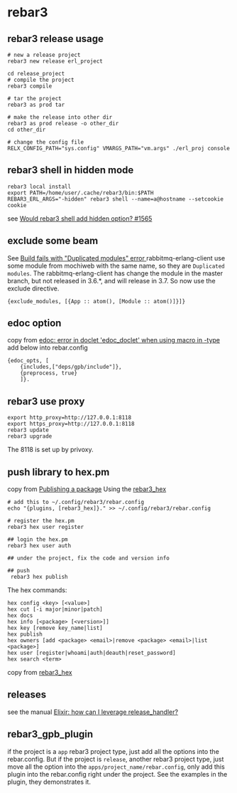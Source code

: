 # rebar3

## rebar3 release usage

``` shell
# new a release project
rebar3 new release erl_project

cd release_project
# compile the project
rebar3 compile

# tar the project
rebar3 as prod tar

# make the release into other dir
rebar3 as prod release -o other_dir
cd other_dir

# change the config file
RELX_CONFIG_PATH="sys.config" VMARGS_PATH="vm.args" ./erl_proj console
```

## rebar3 shell in hidden mode

``` shell
rebar3 local install
export PATH=/home/user/.cache/rebar3/bin:$PATH
REBAR3_ERL_ARGS="-hidden" rebar3 shell --name=a@hostname --setcookie cookie
```
see [Would rebar3 shell add hidden option? #1565](https://github.com/erlang/rebar3/issues/1565)


## exclude some beam
See [Build fails with "Duplicated modules" error ](https://github.com/erlware/relx/issues/463)
rabbitmq-erlang-client use some module from mochiweb with the same name, so they are `Duplicated modules`.
The rabbitmq-erlang-client has change the module in the master branch, but not released in 3.6.*, and will release in 3.7.
So now use the exclude directive.
```
{exclude_modules, [{App :: atom(), [Module :: atom()]}]}
```

## edoc option
copy from [edoc: error in doclet 'edoc_doclet' when using macro in -type](http://erlang.org/pipermail/erlang-questions/2015-October/086562.html)
add below into rebar.config
```
{edoc_opts, [
    {includes,["deps/gpb/include"]},
    {preprocess, true}
    ]}.
```
## rebar3 use proxy

``` shell
export http_proxy=http://127.0.0.1:8118
export https_proxy=http://127.0.0.1:8118
rebar3 update
rebar3 upgrade
```
The 8118 is set up by privoxy.

## push library to hex.pm
copy from [Publishing a package](https://github.com/tsloughter/rebar3_hex)
Using the [rebar3_hex](https://github.com/tsloughter/rebar3_hex)
``` shell
# add this to ~/.config/rebar3/rebar.config
echo "{plugins, [rebar3_hex]}." >> ~/.config/rebar3/rebar.config

# register the hex.pm
rebar3 hex user register

## login the hex.pm
rebar3 hex user auth

## under the project, fix the code and version info

## push
 rebar3 hex publish

```
The hex commands:

``` shell
hex config <key> [<value>]
hex cut [-i major|minor|patch]
hex docs
hex info [<package> [<version>]]
hex key [remove key_name|list]
hex publish
hex owners [add <package> <email>|remove <package> <email>|list <package>]
hex user [register|whoami|auth|deauth|reset_password]
hex search <term>
```
copy from [rebar3_hex](https://github.com/tsloughter/rebar3_hex)

## releases
see the manual [Elixir: how can I leverage release_handler?](https://stackoverflow.com/questions/36196148/elixir-how-can-i-leverage-release-handler)

## rebar3_gpb_plugin
if the project is a `app` rebar3 project type, just add all the options into the rebar.config.
But if the project is `release`, another rebar3 project type, just move all the option into the `apps/project_name/rebar.config`, only add this plugin into the rebar.config right under the project. See the examples in the plugin, they demonstrates it.
